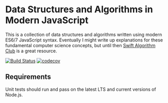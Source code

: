 # Data Structures and Algorithms in Modern JavaScript

This is a collection of data structures and algorithms written using modern ES6/7 JavaScript syntax. Eventually I might write up explanations for these fundamental computer science concepts, but until then [Swift Algorithm Club](https://github.com/raywenderlich/swift-algorithm-club) is a great resource.

[![Build Status](https://travis-ci.org/jawang35/es-algorithms.svg)](https://travis-ci.org/jawang35/es-algorithms)
[![codecov](https://codecov.io/gh/jawang35/es-algorithms/branch/master/graph/badge.svg)](https://codecov.io/gh/jawang35/es-algorithms)

## Requirements
Unit tests should run and pass on the latest LTS and current versions of Node.js.
